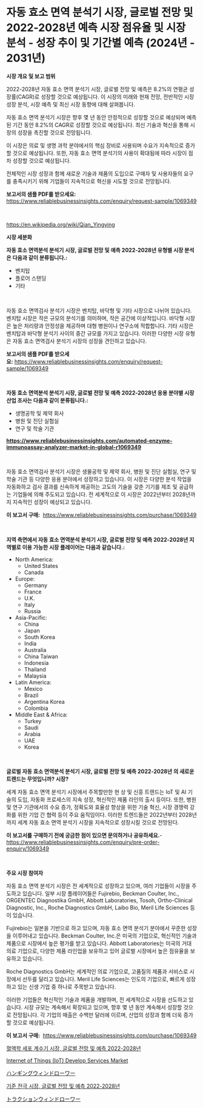 <p><h1>자동 효소 면역 분석기 시장, 글로벌 전망 및 2022-2028년 예측 시장 점유율 및 시장 분석 - 성장 추이 및 기간별 예측 (2024년 - 2031년)</h1></p><p><strong>시장 개요 및 보고 범위</strong></p>
<p><p>2022-2028년 자동 효소 면역 분석기 시장, 글로벌 전망 및 예측은 8.2%의 연평균 성장률(CAGR)로 성장할 것으로 예상됩니다. 이 시장의 미래와 현재 전망, 전반적인 시장 성장 분석, 시장 예측 및 최신 시장 동향에 대해 살펴봅니다. </p><p>자동 효소 면역 분석기 시장은 향후 몇 년 동안 안정적으로 성장할 것으로 예상되며 예측된 기간 동안 8.2%의 CAGR로 성장할 것으로 예상됩니다. 최신 기술과 혁신을 통해 시장의 성장을 촉진할 것으로 전망됩니다. </p><p>이 시장은 의료 및 생명 과학 분야에서의 핵심 장비로 사용되며 수요가 지속적으로 증가할 것으로 예상됩니다. 또한, 자동 효소 면역 분석기의 사용이 확대됨에 따라 시장이 점차 성장할 것으로 예상됩니다.</p><p>전체적인 시장 성장과 함께 새로운 기술과 제품의 도입으로 구매자 및 사용자들의 요구를 충족시키기 위해 기업들이 지속적으로 혁신을 시도할 것으로 전망됩니다.</p></p>
<p><strong>보고서의 샘플 PDF를 받으세요:</strong> <a href="https://www.reliablebusinessinsights.com/enquiry/request-sample/1069349">https://www.reliablebusinessinsights.com/enquiry/request-sample/1069349</a></p>
<p>&nbsp;</p>
<p><a href="https://en.wikipedia.org/wiki/Qian_Yingying">https://en.wikipedia.org/wiki/Qian_Yingying</a></p>
<p><strong>시장 세분화</strong></p>
<p><strong>자동 효소 면역분석 분석기 시장, 글로벌 전망 및 예측 2022-2028년 유형별 시장 분석은 다음과 같이 분류됩니다.:</strong></p>
<p><ul><li>벤치탑</li><li>플로어 스탠딩</li><li>기타</li></ul></p>
<p>&nbsp;</p>
<p><p>자동 효소 면역검사 분석기 시장은 벤치탑, 바닥형 및 기타 시장으로 나뉘어 있습니다. 벤치탑 시장은 작은 규모의 분석기를 의미하며, 작은 공간에 이상적입니다. 바닥형 시장은 높은 처리량과 안정성을 제공하며 대형 병원이나 연구소에 적합합니다. 기타 시장은 벤치탑과 바닥형 분석기 사이의 중간 규모를 가지고 있습니다. 이러한 다양한 시장 유형은 자동 효소 면역검사 분석기 시장의 성장을 견인하고 있습니다.</p></p>
<p><strong>보고서의 샘플 PDF를 받으세요:</strong>&nbsp;<a href="https://www.reliablebusinessinsights.com/enquiry/request-sample/1069349">https://www.reliablebusinessinsights.com/enquiry/request-sample/1069349</a></p>
<p>&nbsp;</p>
<p><strong> 자동 효소 면역분석 분석기 시장, 글로벌 전망 및 예측 2022-2028년 응용 분야별 시장 산업 조사는 다음과 같이 분류됩니다.:</strong></p>
<p><ul><li>생명공학 및 제약 회사</li><li>병원 및 진단 실험실</li><li>연구 및 학술 기관</li></ul></p>
<p><strong><a href="https://www.reliablebusinessinsights.com/automated-enzyme-immunoassay-analyzer-market-in-global-r1069349">https://www.reliablebusinessinsights.com/automated-enzyme-immunoassay-analyzer-market-in-global-r1069349</a></strong></p>
<p>&nbsp;</p>
<p><p>자동 효소 면역검사 분석기 시장은 생물공학 및 제약 회사, 병원 및 진단 실험실, 연구 및 학술 기관 등 다양한 응용 분야에서 성장하고 있습니다. 이 시장은 다양한 분석 작업을 자동화하고 검사 결과를 신속하게 제공하는 고도의 기술을 갖춘 기기를 제조 및 공급하는 기업들에 의해 주도되고 있습니다. 전 세계적으로 이 시장은 2022년부터 2028년까지 지속적인 성장이 예상되고 있습니다.</p></p>
<p><strong>이 보고서 구매:</strong>&nbsp; <a href="https://www.reliablebusinessinsights.com/purchase/1069349">https://www.reliablebusinessinsights.com/purchase/1069349</a></p>
<p>&nbsp;</p>
<p><strong>지역 측면에서 자동 효소 면역분석 분석기 시장, 글로벌 전망 및 예측 2022-2028년 지역별로 이용 가능한 시장 플레이어는 다음과 같습니다.:</strong></p>
<p><ul>
    <li>
        North America:
        <ul>
            <li>United States</li>
            <li>Canada</li>
        </ul>
    </li>
    <li>
        Europe:
        <ul>
            <li>Germany</li>
            <li>France</li>
            <li>U.K.</li>
            <li>Italy</li>
            <li>Russia</li>
        </ul>
    </li>
    <li>
        Asia-Pacific:
        <ul>
            <li>China</li>
            <li>Japan</li>
            <li>South Korea</li>
            <li>India</li>
            <li>Australia</li>
            <li>China Taiwan</li>
            <li>Indonesia</li>
            <li>Thailand</li>
            <li>Malaysia</li>
        </ul>
    </li>
    <li>
        Latin America:
        <ul>
            <li>Mexico</li>
            <li>Brazil</li>
            <li>Argentina Korea</li>
            <li>Colombia</li>
        </ul>
    </li>
    <li>
        Middle East & Africa:
        <ul>
            <li>Turkey</li>
            <li>Saudi</li>
            <li>Arabia</li>
            <li>UAE</li>
            <li>Korea</li>
        </ul>
    </li>
    </ul></p>
<p>&nbsp;</p>
<p><strong>글로벌 자동 효소 면역분석 분석기 시장, 글로벌 전망 및 예측 2022-2028년 의 새로운 트렌드는 무엇입니까? 시장?</strong></p>
<p><p>세계 자동 효소 면역 분석기 시장에서 주목할만한 현 상 및 신흥 트렌드는 IoT 및 AI 기술의 도입, 자동화 프로세스의 지속 성장, 혁신적인 제품 라인의 출시 등이다. 또한, 병원 및 연구 기관에서의 수요 증가, 정확도와 효율성 향상을 위한 기술 혁신, 시장 경쟁력 강화를 위한 기업 간 협력 등이 주요 움직임이다. 이러한 트렌드들은 2022년부터 2028년까지 세계 자동 효소 면역 분석기 시장을 지속적으로 성장시킬 것으로 전망된다.</p></p>
<p><strong>이 보고서를 구매하기 전에 궁금한 점이 있으면 문의하거나 공유하세요.</strong>- <a href="https://www.reliablebusinessinsights.com/enquiry/pre-order-enquiry/1069349">https://www.reliablebusinessinsights.com/enquiry/pre-order-enquiry/1069349</a></p>
<p>&nbsp;</p>
<p><strong>주요 시장 참여자</strong></p>
<p><p>자동 효소 면역 분석기 시장은 전 세계적으로 성장하고 있으며, 여러 기업들이 시장을 주도하고 있습니다. 일부 시장 플레이어들은 Fujirebio, Beckman Coulter, Inc., ORGENTEC Diagnostika GmbH, Abbott Laboratories, Tosoh, Ortho-Clinical Diagnostic, Inc., Roche Diagnostics GmbH, Laibo Bio, Meril Life Sciences 등이 있습니다.</p><p>Fujirebio는 일본을 기반으로 하고 있으며, 자동 효소 면역 분석기 분야에서 꾸준한 성장을 이루어내고 있습니다. Beckman Coulter, Inc.은 미국의 기업으로, 혁신적인 기술과 제품으로 시장에서 높은 평가를 받고 있습니다. Abbott Laboratories는 미국의 거대 의료 기업으로, 다양한 제품 라인업을 보유하고 있어 글로벌 시장에서 높은 점유율을 보유하고 있습니다.</p><p>Roche Diagnostics GmbH는 세계적인 의료 기업으로, 고품질의 제품과 서비스로 시장에서 선두를 달리고 있습니다. Meril Life Sciences는 인도의 기업으로, 빠르게 성장하고 있는 신생 기업 중 하나로 주목받고 있습니다.</p><p>이러한 기업들은 혁신적인 기술과 제품을 개발하며, 전 세계적으로 시장을 선도하고 있습니다. 시장 규모는 계속해서 확장되고 있으며, 향후 몇 년 동안 계속해서 성장할 것으로 전망됩니다. 각 기업의 매출은 수백만 달러에 이르며, 산업의 성장과 함께 더욱 증가할 것으로 예상됩니다.</p></p>
<p><strong>이 보고서 구매:</strong>&nbsp;&nbsp;<a href="https://www.reliablebusinessinsights.com/purchase/1069349">https://www.reliablebusinessinsights.com/purchase/1069349</a></p>
<p><p><a href="https://github.com/Nicolasrown5/Market-Research-Report-List-1/blob/main/9017638130819.md">혈액학 세포 계수기 시장, 글로벌 전망 및 예측 2022-2028년</a></p><p><a href="https://github.com/gladysalidde/Market-Research-Report-List-2/blob/main/internet-of-things-iot-develop-services-market.md">Internet of Things (IoT) Develop Services Market</a></p><p><a href="https://github.com/TerrellConn/Market-Research-Report-List-2/blob/main/4447658134144.md">ハンギングウィンドローワー</a></p><p><a href="https://github.com/shampaakter36/Market-Research-Report-List-1/blob/main/3493022130820.md">기준 전극 시장, 글로벌 전망 및 예측 2022-2028년</a></p><p><a href="https://github.com/schmahlson/Market-Research-Report-List-2/blob/main/6969845134143.md">トラクションウィンドローワー</a></p></p>